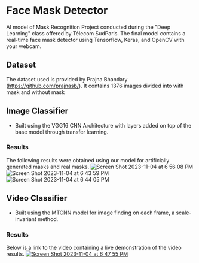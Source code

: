 # Face Mask Detector
AI model of Mask Recognition Project conducted during the "Deep Learning" class offered by Télecom SudParis. 
The final model contains a real-time face mask detector using Tensorflow, Keras, and OpenCV with your webcam.

## Dataset
The dataset used is provided by Prajna Bhandary (https://github.com/prajnasb/). It contains 1376 images divided into with mask and without mask

## Image Classifier
- Built using the VGG16 CNN Architecture with layers added on top of the base model through transfer learning.
  
### Results
The following results were obtained using our model for artificially generated masks and real masks.
![Screen Shot 2023-11-04 at 6 56 08 PM](https://github.com/thaisstein/mask-detector/assets/52481495/8d833e0c-25bf-4736-9892-ee65a4462578)
![Screen Shot 2023-11-04 at 6 43 59 PM](https://github.com/thaisstein/mask-detector/assets/52481495/2ece34da-ef1a-497c-9d6e-9320257f66b2)
![Screen Shot 2023-11-04 at 6 44 05 PM](https://github.com/thaisstein/mask-detector/assets/52481495/a6724c42-3fa8-4fae-95ba-38ddbe777a62)

## Video Classifier
- Built using the MTCNN model for image finding on each frame, a scale-invariant method.

### Results
Below is a link to the video containing a live demonstration of the video results.
[![Screen Shot 2023-11-04 at 6 47 55 PM](https://github.com/thaisstein/mask-detector/assets/52481495/9f92ac99-fde1-46cf-8ba6-597be5d8a996)](https://youtu.be/Z5UPBoSzV4s "Mask DEMO")

